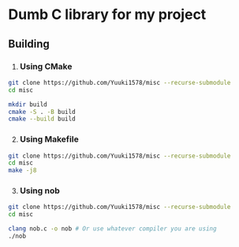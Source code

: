 # Dumb C library for my project

## Building

1. ### Using CMake
```bash
git clone https://github.com/Yuuki1578/misc --recurse-submodule
cd misc

mkdir build
cmake -S . -B build
cmake --build build
```

2. ### Using Makefile
```bash
git clone https://github.com/Yuuki1578/misc --recurse-submodule
cd misc
make -j8
```

3. ### Using nob
```bash
git clone https://github.com/Yuuki1578/misc --recurse-submodule
cd misc

clang nob.c -o nob # Or use whatever compiler you are using
./nob
```
